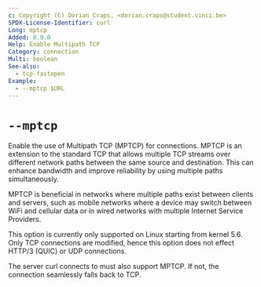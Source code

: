 ```yaml
---
c: Copyright (C) Dorian Craps, <dorian.craps@student.vinci.be>
SPDX-License-Identifier: curl
Long: mptcp
Added: 8.9.0
Help: Enable Multipath TCP
Category: connection
Multi: boolean
See-also:
  - tcp-fastopen
Example:
  - --mptcp $URL
---
```


# `--mptcp`

Enable the use of Multipath TCP (MPTCP) for connections. MPTCP is an extension
to the standard TCP that allows multiple TCP streams over different network
paths between the same source and destination. This can enhance bandwidth and
improve reliability by using multiple paths simultaneously.

MPTCP is beneficial in networks where multiple paths exist between clients and
servers, such as mobile networks where a device may switch between WiFi and
cellular data or in wired networks with multiple Internet Service Providers.

This option is currently only supported on Linux starting from kernel 5.6. Only
TCP connections are modified, hence this option does not effect HTTP/3 (QUIC)
or UDP connections.

The server curl connects to must also support MPTCP. If not, the connection
seamlessly falls back to TCP.
